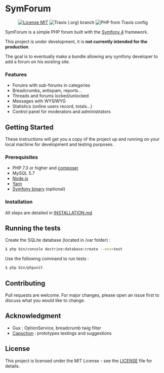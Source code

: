 # SymForum
<p align="center">
<a href="https://opensource.org/licenses/MIT"><img alt="License MIT" src="https://img.shields.io/badge/License-MIT-yellow.svg"></a>
<img alt="Travis (.org) branch" src="https://img.shields.io/travis/DuboisS/SymForum/master">
<img alt="PHP from Travis config" src="https://img.shields.io/travis/php-v/DuboisS/SymForum">
</p>

SymForum is a simple PHP forum built with the [Symfony 4](https://symfony.com/) framework.

This project is under development, it is **not currently intended for the production**.

The goal is to eventually make a bundle allowing any symfony developer to add a forum on his existing site.

### Features
- Forums with sub-forums in categories
- Breadcrumbs, antispam, reports...
- Threads and forums locked/unlocked
- Messages with WYSIWYG
- Statistics (online users record, totals...)
- Control panel for moderators and administrators

## Getting Started
These instructions will get you a copy of the project up and running on your local machine for development and testing purposes.

### Prerequisites
- PHP 7.3 or higher and [composer](https://getcomposer.org/)
- MySQL 5.7
- [Node.js](https://nodejs.org/en/)
- [Yarn](https://yarnpkg.com/lang/en/)
- [Symfony binary](https://github.com/symfony/cli) (optional)


### Installation
All steps are detailed in [INSTALLATION.md](INSTALLATION.md)


## Running the tests
Create the SQLite database (located in /var folder) :
```sh
$ php bin/console doctrine:database:create --env=test
```
Use the following command to run tests :
```sh
$ php bin/phpunit
```

## Contributing
Pull requests are welcome. For major changes, please open an issue first to discuss what you would like to change.

## Acknowledgment
- Gux : OptionService, breadcrumb twig filter
- [Capuchon](https://github.com/rampinflorian) : prototypes testings and suggestions

## License
This project is licensed under the MIT License - see the [LICENSE](LICENSE) file for details.

